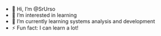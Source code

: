 - 👋 Hi, I’m @SrUrso
- 👀 I’m interested in learning
- 🌱 I’m currently learning systems analysis and development
- ⚡ Fun fact: I can learn a lot!
